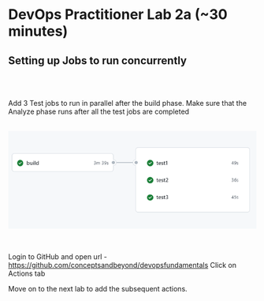 # DevOps Practitioner Lab 2a (~30 minutes)

## Setting up Jobs to run concurrently

<br><br>

Add 3 Test jobs to run in parallel after the build phase. Make sure that the Analyze phase runs after all the test jobs are completed
<br><br>

   ![](static/lab2a.png)

<br>




Login to GitHub and open url - <https://github.com/conceptsandbeyond/devopsfundamentals>
Click on Actions tab



Move on to the next lab to add the subsequent actions.

